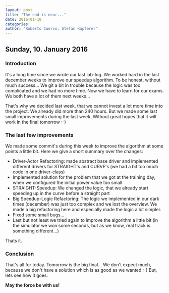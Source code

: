 ```yaml
---
layout: post
title: "The end is near..."
date: 2016-01-10
categories:
author: "Roberto Cuervo, Stefan Kapferer"
---
```

## Sunday, 10. January 2016

### Introduction
It's a long time since we wrote our last lab-log. We worked hard in the last december weeks to improve our speedup algorithm.
To be honest, without much success... We git a bit in trouble because the logic was too complicated and we had no more time.
Now we have to learn for our exams. We both have a lot of them next weeks...

That's why we decided last week, that we cannot invest a lot more time into the project. We already did more than 240 hours.
But we made some last small improvements during the last week. Without great hopes that it will work in the final tomorrow :-)

### The last few improvements
We made some commit's during this week to improve the algorithm at some points a little bit.
Here we give a short summary over the changes:

 - Driver-Actor Refactoring: made abstract base driver and implemented different drivers for STRAIGHT's and CURVE's (we had a bit too much code in one driver-class)
 - Implemented solution for the problem that we got at the training day, when we configured the initial power value too small
 - STRAIGHT-Speedup: We changed the logic, that we already start speeding up in the curve before a straight part
 - Big Speedup-Logic Refactoring: The logic we implemented in our dark times (december) was just too complex and we lost the overview. We made a big refactoring here and especially made the logic a lot simpler.
 - Fixed some small bugs...
 - Last but not least we tried again to improve the algorithm a little bit (in the simulator we won some seconds, but as we know, real track is something different...)

Thats it.

### Conclusion
That's all for today. Tomorrow is the big final...
We don't expect much, because we don't have a solution which is as good as we wanted :-)
But, lets see how it goes.

**May the force be with us!**

